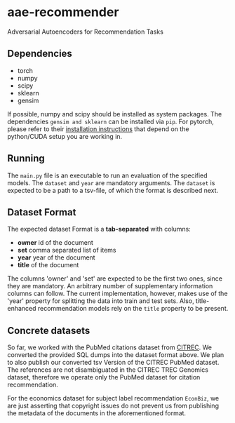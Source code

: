 # aae-recommender

Adversarial Autoencoders for Recommendation Tasks

## Dependencies

- torch
- numpy
- scipy
- sklearn
- gensim

If possible, numpy and scipy should be installed as system packages.
The dependencies `gensim and sklearn` can be installed via `pip`.
For pytorch, please refer to their [installation
instructions](http://pytorch.org/) that depend on the python/CUDA setup you are
working in.

## Running

The `main.py` file is an executable to run an evaluation of the specified models.
The `dataset` and `year` are mandatory arguments. The `dataset` is expected to be a path to a tsv-file,
of which the format is described next.

## Dataset Format


The expected dataset Format is a **tab-separated** with columns:

- **owner** id of the document
- **set** comma separated list of items
- **year** year of the document
- **title** of the document

The columns 'owner' and 'set' are expected to be the first two ones, since they are mandatory.
An arbitrary number of supplementary information columns can follow.
The current implementation, however, makes use of the 'year' property for splitting the data into train and test sets.
Also, title-enhanced recommendation models rely on the `title` property to be present.

## Concrete datasets

So far, we worked with the PubMed citations dataset from
[CITREC](https://www.isg.uni-konstanz.de/projects/citrec/).  We converted the
provided SQL dumps into the dataset format above. We plan to also publish our
converted tsv Version of the CITREC PubMed dataset.
The references are not disambiguated in the CITREC TREC Genomics dataset,
therefore we operate only the PubMed dataset for citation recommendation.

For the economics dataset for subject label recommendation `EconBiz`, we are
just asserting that copyright issues do not prevent us from publishing the
metadata of the documents in the aforementioned format.
